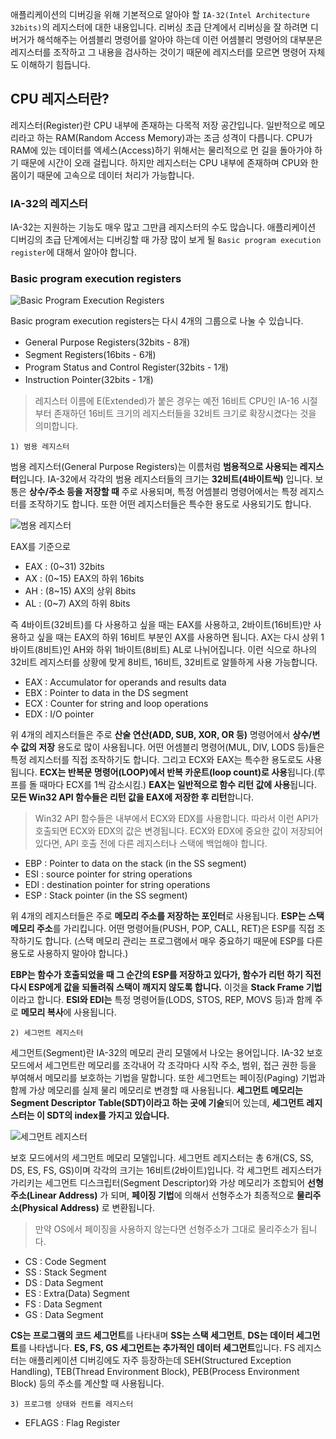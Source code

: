 애플리케이션의 디버깅을 위해 기본적으로 알아야 할 ```IA-32(Intel Architecture 32bits)```의 레지스터에 대한 내용입니다.
리버싱 초급 단계에서 리버싱을 잘 하려면 디버거가 해석해주는 어셈블리 명령어를 알아야 하는데 이런 어셈블리 명령어의 대부분은 레지스터를 조작하고 그 내용을 검사하는 것이기 때문에 레지스터를 모르면 명령어 자체도 이해하기 힘듭니다.

## CPU 레지스터란?
레지스터(Register)란 CPU 내부에 존재하는 다목적 저장 공간입니다. 일반적으로 메모리라고 하는 RAM(Random Access Memory)과는 조금 성격이 다릅니다.
CPU가 RAM에 있는 데이터를 엑세스(Access)하기 위해서는 물리적으로 먼 길을 돌아가야 하기 때문에 시간이 오래 걸립니다.
하지만 레지스터는 CPU 내부에 존재하며 CPU와 한 몸이기 때문에 고속으로 데이터 처리가 가능합니다.

### IA-32의 레지스터
IA-32는 지원하는 기능도 매우 많고 그만큼 레지스터의 수도 많습니다. 애플리케이션 디버깅의 초급 단계에서는 디버깅할 때 가장 많이 보게 될 ```Basic program execution register```에 대해서 알아야 합니다.

### Basic program execution registers
![Basic Program Execution Registers](https://user-images.githubusercontent.com/66156026/149463796-6819eabe-0b3e-4158-a340-8232ba3396b6.png)

Basic program execution registers는 다시 4개의 그룹으로 나눌 수 있습니다.
- General Purpose Registers(32bits - 8개)
- Segment Registers(16bits - 6개)
- Program Status and Control Register(32bits - 1개)
- Instruction Pointer(32bits - 1개)

> 레지스터 이름에 E(Extended)가 붙은 경우는 예전 16비트 CPU인 IA-16 시절부터 존재하던 16비트 크기의 레지스터들을 32비트 크기로 확장시켰다는 것을 의미합니다.

```1) 범용 레지스터```

범용 레지스터(General Purpose Registers)는 이름처럼 **범용적으로 사용되는 레지스터**입니다.
IA-32에서 각각의 범용 레지스터들의 크기는 **32비트(4바이트씩)** 입니다. 보통은 **상수/주소 등을 저장할 때** 주로 사용되며, 특정 어셈블리 명령어에서는 특정 레지스터를 조작하기도 합니다.
또한 어떤 레지스터들은 특수한 용도로 사용되기도 합니다.

![범용 레지스터](https://user-images.githubusercontent.com/66156026/149464790-e84c5487-a256-4ee8-a5a4-eb59a54734bb.png)

EAX를 기준으로
- EAX : (0~31) 32bits
- AX : (0~15) EAX의 하위 16bits
- AH : (8~15) AX의 상위 8bits
- AL : (0~7) AX의 하위 8bits

즉 4바이트(32비트)를 다 사용하고 싶을 때는 EAX를 사용하고, 2바이트(16비트)만 사용하고 싶을 때는 EAX의 하위 16비트 부분인 AX를 사용하면 됩니다.
AX는 다시 상위 1바이트(8비트)인 AH와 하위 1바이트(8비트) AL로 나뉘어집니다. 이런 식으로 하나의 32비트 레지스터를 상황에 맞게 8비트, 16비트, 32비트로 알뜰하게 사용 가능합니다.

- EAX : Accumulator for operands and results data
- EBX : Pointer to data in the DS segment
- ECX : Counter for string and loop operations
- EDX : I/O pointer

위 4개의 레지스터들은 주로 **산술 연산(ADD, SUB, XOR, OR 등)** 명령어에서 **상수/변수 값의 저장** 용도로 많이 사용됩니다.
어떤 어셈블리 명령어(MUL, DIV, LODS 등)들은 특정 레지스터를 직접 조작하기도 합니다.
그리고 ECX와 EAX는 특수한 용도로도 사용됩니다. **ECX는 반복문 명령어(LOOP)에서 반복 카운트(loop count)로 사용**됩니다.(루프를 돌 때마다 ECX를 1씩 감소시킴.)
**EAX는 일반적으로 함수 리턴 값에 사용**됩니다. **모든 Win32 API 함수들은 리턴 값을 EAX에 저장한 후 리턴**합니다.

> Win32 API 함수들은 내부에서 ECX와 EDX를 사용합니다. 따라서 이런 API가 호출되면 ECX와 EDX의 값은 변경됩니다. ECX와 EDX에 중요한 값이 저장되어 있다면, API 호출 전에 다른 레지스터나 스택에 백업해야 합니다.

- EBP : Pointer to data on the stack (in the SS segment)
- ESI : source pointer for string operations
- EDI : destination pointer for string operations
- ESP : Stack pointer (in the SS segment)

위 4개의 레지스터들은 주로 **메모리 주소를 저장하는 포인터**로 사용됩니다. **ESP는 스택 메모리 주소**를 가리킵니다. 어떤 명령어들(PUSH, POP, CALL, RET)은 ESP를 직접 조작하기도 합니다. (스택 메모리 관리는 프로그램에서 매우 중요하기 때문에 ESP를 다른 용도로 사용하지 말아야 합니다.)

**EBP는 함수가 호출되었을 때 그 순간의 ESP를 저장하고 있다가, 함수가 리턴 하기 직전 다시 ESP에게 값을 되돌려줘 스택이 깨지지 않도록 합니다.** 이것을 **Stack Frame 기법**이라고 합니다.
**ESI와 EDI는** 특정 명령어들(LODS, STOS, REP, MOVS 등)과 함께 주로 **메모리 복사**에 사용됩니다.

```2) 세그먼트 레지스터```

세그먼트(Segment)란 IA-32의 메모리 관리 모델에서 나오는 용어입니다.
IA-32 보호 모드에서 세그먼트란 메모리를 조각내어 각 조각마다 시작 주소, 범위, 접근 권한 등을 부여해서 메모리를 보호하는 기법을 말합니다. 또한 세그먼트는 페이징(Paging) 기법과 함께 가상 메모리를 실제 물리 메모리로 변경할 때 사용됩니다.
**세그먼트 메모리는 Segment Descriptor Table(SDT)이라고 하는 곳에 기술**되어 있는데, **세그먼트 레지스터는 이 SDT의 index를 가지고 있습니다.**

![세그먼트 레지스터](https://user-images.githubusercontent.com/66156026/149467069-fc828be2-2f2e-4169-a6f4-987155419822.png)

보호 모드에서의 세그먼트 메모리 모델입니다. 세그먼트 레지스터는 총 6개(CS, SS, DS, ES, FS, GS)이며 각각의 크기는 16비트(2바이트)입니다.
각 세그먼트 레지스터가 가리키는 세그먼트 디스크립터(Segment Descriptor)와 가상 메모리가 조합되어 **선형주소(Linear Address)** 가 되며, **페이징 기법**에 의해서 선형주소가 최종적으로 **물리주소(Physical Address)** 로 변환됩니다.

> 만약 OS에서 페이징을 사용하지 않는다면 선형주소가 그대로 물리주소가 됩니다.

- CS : Code Segment
- SS : Stack Segment
- DS : Data Segment
- ES : Extra(Data) Segment
- FS : Data Segment
- GS : Data Segment

**CS는 프로그램의 코드 세그먼트**를 나타내며 **SS는 스택 세그먼트**, **DS는 데이터 세그먼트**를 나타냅니다. **ES, FS, GS 세그먼트는 추가적인 데이터 세그먼트**입니다.
FS 레지스터는 애플리케이션 디버깅에도 자주 등장하는데 SEH(Structured Exception Handling), TEB(Thread Environment Block), PEB(Process Environment Block) 등의 주소를 계산할 때 사용됩니다.

```3) 프로그램 상태와 컨트롤 레지스터```

- EFLAGS : Flag Register


